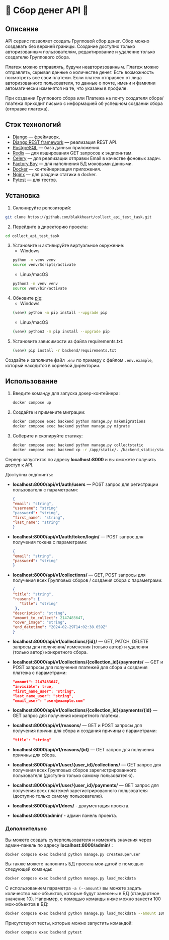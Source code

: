 
# 💸 Сбор денег API 💸

## Описание

API сервис позволяет создать Групповой сбор денег. Сбор можно создавать без верхней границы. Создание доступно только авторизованным пользователям, редактирование и удаление только создателю Группового сбора.

Платеж можно отправлять, будучи неавторизованным. Платеж можно отправлять, скрывая данные о количестве денег. Есть возможность посмотреть все свои платежи. Если платеж отправлен от лица авторизованного пользователя, то данные о почте, имени и фамилии автоматически изменятся на те, что указаны в профиле.

При создании Группового сбора или Платежа на почту создателя сбора/платежа приходит письмо с информацией об успешном создании сбора (отправке платежа).

## Стэк технологий

- [Django ](https://www.djangoproject.com/) — фреймворк.
- [Django REST framework](https://www.django-rest-framework.org/) — реализация REST API.
- [PostgreSQL](https://www.postgresql.org/) — база данных приложения.
- [Redis](https://redis.io/)  — для кэширования GET запросов к эндпоинтам.
- [Celery](https://docs.celeryq.dev/en/stable/) — для реализации отправки Email в качестве фоновых задач.
- [Factory Boy](https://factoryboy.readthedocs.io/en/stable/) — для наполнения БД моковыми данными.
- [Docker](https://www.docker.com/) — контейнеризация приложения.
- [Nginx](https://www.nginx.com/)  — для раздачи статики в docker.
- [Pytest](https://docs.pytest.org/en/8.0.x/) — для тестов.

## Установка

1. Склонируйте репозиторий:
```bash
git clone https://github.com/blakkheart/collect_api_test_task.git
```
2. Перейдите в директорию проекта:
```bash
cd collect_api_test_task
```
3. Установите и активируйте виртуальное окружение:
   - Windows
   ```bash
   python -m venv venv
   source venv/Scripts/activate
   ```
   - Linux/macOS
   ```bash
   python3 -m venv venv
   source venv/bin/activate
   ```
4. Обновите [pip](https://pip.pypa.io/en/stable/):
   - Windows
   ```bash
   (venv) python -m pip install --upgrade pip
   ```
   - Linux/macOS
   ```bash
   (venv) python3 -m pip install --upgrade pip
   ```
5. Установите зависимости из файла requirements.txt:
   ```bash
   (venv) pip install -r backend/requirements.txt
   ```
Создайте и заполните файл `.env` по примеру с файлом `.env.example`, который находится в корневой директории.



## Использование  

1. Введите команду для запуска докер-контейнера:
	```bash
	docker compose up
	```
2. Создайте и примените миграции: 
	```bash
	docker compose exec backend python manage.py makemigrations
	docker compose exec backend python manage.py migrate
	```
4. Соберите и скопируйте статику:
	```bash
	docker compose exec backend python manage.py collectstatic
	docker compose exec backend cp -r /app/static/. /backend_static/static
	```
Cервер запустится по адресу **localhost:8000** и вы сможете получить доступ к API.

Доступны эндпоинты:
 - **localhost:8000/api/v1/auth/users**   —   POST запрос для регистрации пользователя c параметрами:
	 ```json
	 {
	 "email": "string",
	 "username": "string"
	 "password": "string",
	 "first_name": "string",
	 "last_name": "string"
	 }
	 ```
  - **localhost:8000/api/v1/auth/token/login/**   —   POST запрос для получения токена c параметрами:
	  ```json
	  {
	 "email": "string",
	 "password": "string"
	 }
	  ```
- **localhost:8000/api/v1/collections/**   —   GET, POST запросы для получения всех Групповых сборов / создания сбора с параметрами:
	 ```json
	{
	"title": "string",
	"reasons": {
	    "title": "string"
	  },
	"description": "string",
	"amount_to_collect": 2147483647,
	"cover_image": "string",
	"end_datetime": "2024-02-29T14:02:38.659Z"
	}
	```
 - **localhost:8000/api/v1/collections/{id}/**   — GET, PATCH, DELETE запросы для получения/ изменения (только автор) и удаления (только автор) конкретного сбора.
 -  **localhost:8000/api/v1/collections/{collection_id}/payments/**   — GET и POST запросы для получения платежей для сбора и создания платежа с параметрами:
	  ```json
      "amount": 2147483647,
      "invisible": true,
      "first_name_user": "string",
      "last_name_user": "string",
      "email_user": "user@example.com"
	  ```
-  **localhost:8000/api/v1/collections/{collection_id}/payments/{id}**   — GET запрос для получения конкретного платежа.
 -  **localhost:8000/api/v1/reasons/**   — GET и POST запросы для получения причин для сбора и создания причины с параметрами:
	  ```json
      "title": "string"
	  ```
 -  **localhost:8000/api/v1/reasons/{id}**   — GET запрос для получения причины для сбора.
 - **localhost:8000/api/v1/user/{user_id}/collections/**   — GET запрос для получения всех Групповых сборов зарегистрированного пользователя (доступно только самому пользователю).

- **localhost:8000/api/v1/user/{user_id}/payments/**   — GET запрос для получения всех платежей зарегистрированного пользователя (доступно только самому пользователю).
 - **localhost:8000/api/v1/docs/** - документация проекта.
- **localhost:8000/admin/** - админ панель проекта.

### Дополнительно
Вы можете создать суперпользователя и изменять значения через админ-панель по адресу **localhost:8000/admin/** :
```bash
docker compose exec backend python manage.py createsuperuser
```
Вы также можете наполнить БД проекта мок-датой с помощью следующей команды:
```bash
docker compose exec backend python manage.py load_mockdata
```
С использованием параметра `-a (--amount)` вы можете задать количество мок-объектов, которые будут занесены в БД (стандартное значение 10).
Например, с помощью команды ниже можно занести 100 мок-объектов в БД:	
```bash
docker compose exec backend python manage.py load_mockdata --amount 100
```

Присутствуют тесты, которые можно запустить командой: 
```bash
docker compose exec backend pytest
```
